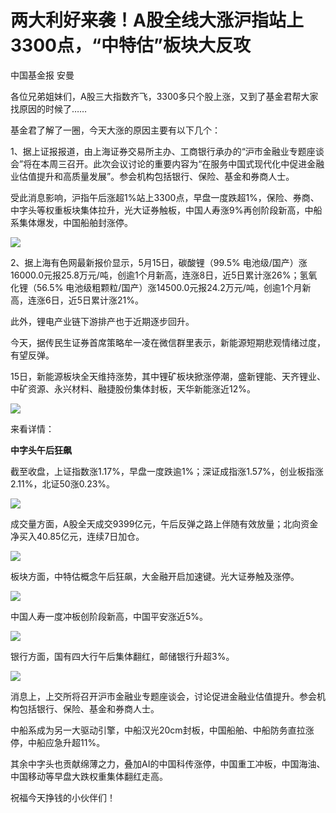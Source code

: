 # 两大利好来袭！A股全线大涨沪指站上3300点，“中特估”板块大反攻

中国基金报 安曼

各位兄弟姐妹们，A股三大指数齐飞，3300多只个股上涨，又到了基金君帮大家找原因的时候了……

基金君了解了一圈，今天大涨的原因主要有以下几个：

1、据上证报报道，由上海证券交易所主办、工商银行承办的“沪市金融业专题座谈会”将在本周三召开。此次会议讨论的重要内容为“在服务中国式现代化中促进金融业估值提升和高质量发展”。参会机构包括银行、保险、基金和券商人士。

受此消息影响，沪指午后涨超1%站上3300点，早盘一度跌超1%，保险、券商、中字头等权重板块集体拉升，光大证券触板，中国人寿涨9%再创阶段新高，中船系集体爆发，中国船舶封涨停。

![](https://inews.gtimg.com/newsapp_bt/0/15795343604/1000)

2、据上海有色网最新报价显示，5月15日，碳酸锂（99.5%
电池级/国产）涨16000.0元报25.8万元/吨，创逾1个月新高，连涨8日，近5日累计涨26%；氢氧化锂（56.5%
电池级粗颗粒/国产）涨14500.0元报24.2万元/吨，创逾1个月新高，连涨6日，近5日累计涨21%。

此外，锂电产业链下游排产也于近期逐步回升。

今天，据传民生证券首席策略牟一凌在微信群里表示，新能源短期悲观情绪过度，有望反弹。

15日，新能源板块全天维持涨势，其中锂矿板块掀涨停潮，盛新锂能、天齐锂业、中矿资源、永兴材料、融捷股份集体封板，天华新能涨近12%。

![](https://inews.gtimg.com/newsapp_bt/0/15795343643/1000)

来看详情：

**中字头午后狂飙**

截至收盘，上证指数涨1.17%，早盘一度跌逾1%；深证成指涨1.57%，创业板指涨2.11%，北证50涨0.23%。

![](https://inews.gtimg.com/newsapp_bt/0/15795343645/1000)

成交量方面，A股全天成交9399亿元，午后反弹之路上伴随有效放量；北向资金净买入40.85亿元，连续7日加仓。

![](https://inews.gtimg.com/newsapp_bt/0/15795343646/1000)

板块方面，中特估概念午后狂飙，大金融开启加速键。光大证券触及涨停。

![](https://inews.gtimg.com/newsapp_bt/0/15795343681/1000)

中国人寿一度冲板创阶段新高，中国平安涨近5%。

![](https://inews.gtimg.com/newsapp_bt/0/15795343682/1000)

银行方面，国有四大行午后集体翻红，邮储银行升超3%。

![](https://inews.gtimg.com/newsapp_bt/0/15795343685/1000)

消息上，上交所将召开沪市金融业专题座谈会，讨论促进金融业估值提升。参会机构包括银行、保险、基金和券商人士。

中船系成为另一大驱动引擎，中船汉光20cm封板，中国船舶、中船防务直拉涨停，中船应急升超11%。

其余中字头也贡献绵薄之力，叠加AI的中国科传涨停，中国重工冲板，中国海油、中国移动等早盘大跌权重集体翻红走高。

祝福今天挣钱的小伙伴们！

